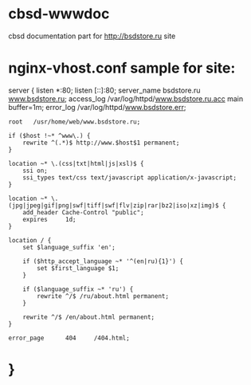 cbsd-wwwdoc
===========

cbsd documentation part for http://bsdstore.ru site

nginx-vhost.conf sample for site:
========
server {
	listen       *:80;
	listen      [::]:80;
	server_name  bsdstore.ru www.bsdstore.ru;
	access_log /var/log/httpd/www.bsdstore.ru.acc main buffer=1m;
	error_log /var/log/httpd/www.bsdstore.err;

	root   /usr/home/web/www.bsdstore.ru;

	if ($host !~* ^www\.) {
		rewrite ^(.*)$ http://www.$host$1 permanent;
	}

	location ~* \.(css|txt|html|js|xsl)$ {
		ssi on;
		ssi_types text/css text/javascript application/x-javascript;
	}

	location ~* \.(jpg|jpeg|gif|png|swf|tiff|swf|flv|zip|rar|bz2|iso|xz|img)$ {
		add_header Cache-Control "public";
		expires     1d;
	}

	location / {
		set $language_suffix 'en';
		
		if ($http_accept_language ~* '^(en|ru){1}') {
			set $first_language $1;
		}
		
		if ($language_suffix ~* 'ru') {
			rewrite ^/$ /ru/about.html permanent;
		}
		
		rewrite ^/$ /en/about.html permanent;
	}

	error_page      404     /404.html;
}
=======
